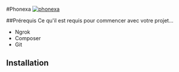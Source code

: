#Phonexa
[![phonexa](https://forthebadge.com/images/badges/check-it-out.svg)](https://sure-tough-snail.ngrok-free.app/)

##Prérequis
Ce qu'il est requis pour commencer avec votre projet...
- Ngrok
- Composer
- Git

## Installation

